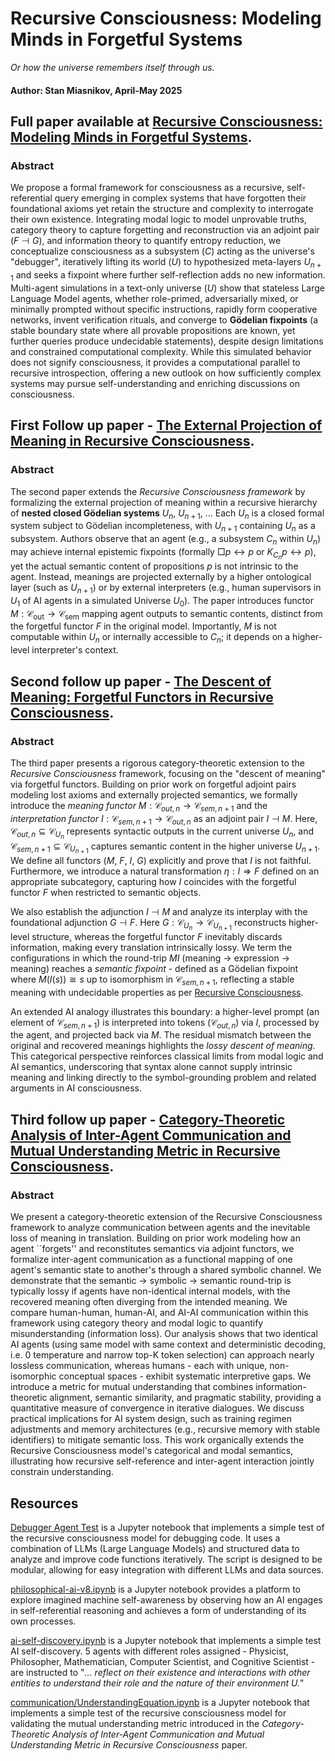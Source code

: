 # Recursive Consciousness: Modeling Minds in Forgetful Systems

*Or how the universe remembers itself through us.*

#### Author: Stan Miasnikov, April-May 2025

## Full paper available at [Recursive Consciousness: Modeling Minds in Forgetful Systems](http://dx.doi.org/10.13140/RG.2.2.26969.22884).

### Abstract

We propose a formal framework for consciousness as a recursive, self-referential query emerging in complex systems that have forgotten their foundational axioms yet retain the structure and complexity to interrogate their own existence. Integrating modal logic to model unprovable truths, category theory to capture forgetting and reconstruction via an adjoint pair ($F \dashv G$), and information theory to quantify entropy reduction, we conceptualize consciousness as a subsystem ($C$) acting as the universe's "debugger", iteratively lifting its world ($U$) to hypothesized meta-layers $U_{n+1}$ and seeks a fixpoint where further self-reflection adds no new information. Multi-agent simulations in a text-only universe ($U$) show that stateless Large Language Model agents, whether role-primed, adversarially mixed, or minimally prompted without specific instructions, rapidly form cooperative networks, invent verification rituals, and converge to **Gödelian fixpoints** (a stable boundary state where all provable propositions are known, yet further queries produce undecidable statements), despite design limitations and constrained computational complexity. While this simulated behavior does not signify consciousness, it provides a computational parallel to recursive introspection, offering a new outlook on how sufficiently complex systems may pursue self-understanding and enriching discussions on consciousness.

## First Follow up paper - [The External Projection of Meaning in Recursive Consciousness](http://dx.doi.org/10.13140/RG.2.2.10988.27524).

### Abstract

The second paper extends the *Recursive Consciousness framework* by formalizing the external projection of meaning within a recursive hierarchy of **nested closed Gödelian systems** $U_n$, $U_{n+1}$, ... Each $U_n$ is a closed formal system subject to Gödelian incompleteness, with $U_{n+1}$ containing $U_n$ as a subsystem. Authors observe that an agent (e.g., a subsystem $C_n$ within $U_n$) may achieve internal epistemic fixpoints (formally $\Box p \leftrightarrow p$ or $K_{C_n}p \leftrightarrow p$), yet the actual semantic content of propositions $p$ is not intrinsic to the agent. Instead, meanings are projected externally by a higher ontological layer (such as $U_{n+1}$) or by external interpreters (e.g., human supervisors in $U_1$ of AI agents in a simulated Universe $U_0$). The paper introduces functor $M: \mathcal{C}_{\mathrm{out}} \to \mathcal{C}_{\mathrm{sem}}$ mapping agent outputs to semantic contents, distinct from the forgetful functor $F$ in the original model. Importantly, $M$ is not computable within $U_n$ or internally accessible to $C_n$; it depends on a higher-level interpreter's context.

## Second follow up paper - [The Descent of Meaning: Forgetful Functors in Recursive Consciousness](http://dx.doi.org/10.13140/RG.2.2.24556.68488).

### Abstract

The third paper presents a rigorous category-theoretic extension to the *Recursive Consciousness* framework, focusing on the "descent of meaning" via forgetful functors. Building on prior work on forgetful adjoint pairs modeling lost axioms and externally projected semantics, we formally introduce the *meaning functor* $M: \mathcal{C}_{out,n}\to \mathcal{C}_{sem,n+1}$ and the *interpretation functor* $I: \mathcal{C}_{sem,n+1} \to \mathcal{C}_{out,n}$ as an adjoint pair $I \dashv M$. Here, $\mathcal{C}_{out,n}\subseteq \mathcal{C}_{U_n}$ represents syntactic outputs in the current universe $U_n$, and $\mathcal{C}_{sem,n+1} \subseteq \mathcal{C}_{U_{n+1}}$ captures semantic content in the higher universe $U_{n+1}$. We define all functors ($M$, $F$, $I$, $G$) explicitly and prove that $I$ is not faithful. Furthermore, we introduce a natural transformation $\eta: I \Rightarrow F$ defined on an appropriate subcategory, capturing how $I$ coincides with the forgetful functor $F$ when restricted to semantic objects.

We also establish the adjunction $I \dashv M$ and analyze its interplay with the foundational adjunction $G \dashv F$. Here $G:\mathcal{C}_{U_n} \to \mathcal{C}_{U_{n+1}}$ reconstructs higher-level structure, whereas the forgetful functor $F$ inevitably discards information, making every translation intrinsically lossy. We term the configurations in which the round-trip $M I$ (meaning → expression → meaning) reaches a *semantic fixpoint* - defined as a Gödelian fixpoint where $M(I(s)) \cong s$ up to isomorphism in $\mathcal{C}_{sem,n+1}$, reflecting a stable meaning with undecidable properties as per [Recursive Consciousness](http://dx.doi.org/10.13140/RG.2.2.26969.22884).

An extended AI analogy illustrates this boundary: a higher-level prompt (an element of $\mathcal{C}_{sem,n+1}$) is interpreted into tokens ($\mathcal{C}_{out,n}$) via $I$, processed by the agent, and projected back via $M$. The residual mismatch between the original and recovered meanings highlights the *lossy descent of meaning*. This categorical perspective reinforces classical limits from modal logic and AI semantics, underscoring that syntax alone cannot supply intrinsic meaning and linking directly to the symbol-grounding problem and related arguments in AI consciousness.

## Third follow up paper - [Category-Theoretic Analysis of Inter-Agent Communication and Mutual Understanding Metric in Recursive Consciousness](http://dx.doi.org/10.13140/RG.2.2.15752.33280).

### Abstract

We present a category-theoretic extension of the Recursive Consciousness framework to analyze communication between agents and the inevitable loss of meaning in translation. Building on prior work modeling how an agent ``forgets'' and reconstitutes semantics via adjoint functors, we formalize inter-agent communication as a functional mapping of one agent's semantic state to another's through a shared symbolic channel. We demonstrate that the semantic → symbolic → semantic round-trip is typically lossy if agents have non-identical internal models, with the recovered meaning often diverging from the intended meaning. We compare human-human, human-AI, and AI-AI communication within this framework using category theory and modal logic to quantify misunderstanding (information loss). Our analysis shows that two identical AI agents (using same model with same context and deterministic decoding, i.e. 0 temperature and narrow top-K token selection) can approach nearly lossless communication, whereas humans - each with unique, non-isomorphic conceptual spaces - exhibit systematic interpretive gaps. We introduce a metric for mutual understanding that combines information-theoretic alignment, semantic similarity, and pragmatic stability, providing a quantitative measure of convergence in iterative dialogues. We discuss practical implications for AI system design, such as training regimen adjustments and memory architectures (e.g., recursive memory with stable identifiers) to mitigate semantic loss. This work organically extends the Recursive Consciousness model's categorical and modal semantics, illustrating how recursive self-reference and inter-agent interaction jointly constrain understanding.

## Resources

[Debugger Agent Test](debugger/README.md) is a Jupyter notebook that implements a simple test of the recursive consciousness model for debugging code. It uses a combination of LLMs (Large Language Models) and structured data to analyze and improve code functions iteratively. The script is designed to be modular, allowing for easy integration with different LLMs and data sources.

[philosophical-ai-v8.ipynb](philosophical-ai-v8.ipynb) is a Jupyter notebook provides a platform to explore imagined machine self-awareness by observing how an AI engages in self-referential reasoning and achieves a form of understanding of its own processes.

[ai-self-discovery.ipynb](self-discovery/ai-self-discovery.ipynb) is a Jupyter notebook that implements a simple test AI self-discovery. 5 agents with different roles assigned - Physicist, Philosopher, Mathematician, Computer Scientist, and Cognitive Scientist - are instructed to "*... reflect on their existence and interactions with other entities to understand their role and the nature of their environment $U$.*"

[communication/UnderstandingEquation.ipynb](communication/UnderstandingEquation.ipynb) is a Jupyter notebook that implements a simple test of the recursive consciousness model for validating the mutual understanding metric introduced in the *Category-Theoretic Analysis of Inter-Agent Communication and Mutual Understanding Metric in Recursive Consciousness* paper.
